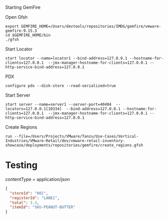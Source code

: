 
Starting GemFire

Open Gfsh

```shell
export GEMFIRE_HOME=/Users/devtools/repositories/IMDG/gemfire/vmware-gemfire-9.15.3
cd $GEMFIRE_HOME/bin
./gfsh
```

Start Locator

```shell
start locator --name=locator1 --bind-address=127.0.0.1 --hostname-for-clients=127.0.0.1  --jmx-manager-hostname-for-clients=127.0.0.1 --http-service-bind-address=127.0.0.1 
```

PDX

```shell
configure pdx --disk-store --read-serialized=true

```

Start Server

```shell
start server --name=server1 --server-port=40404  --locators=127.0.0.1[10334]  --bind-address=127.0.0.1 --hostname-for-clients=127.0.0.1  --jmx-manager-hostname-for-clients=127.0.0.1 --http-service-bind-address=127.0.0.1
```

Create Regions

```shell
run --file=/Users/Projects/VMware/Tanzu/Use-Cases/Vertical-Industries/VMware-Retail/dev/vmware-retail-inventory-showcase/deployments/repositories/gemfire/create_regions.gfsh
```


# Testing

contentType = application/json

```json
{
  "storeId": "001",
  "registerId": "LANE1",
  "total": 3.3,
  "itemId": "SKU-PEANUT-BUTTER"
}
```